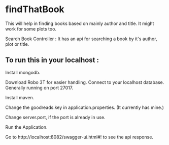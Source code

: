 # findThatBook
This will help in finding books based on mainly author and title. It might work for some plots too.

Search Book Controller : 
It has an api for searching a book by it's author, plot or title.

## To run this in your localhost : 

Install mongodb. 

Download Robo 3T for easier handling.
Connect to your localhost database.
Generally running on port 27017.

Install maven.

Change the goodreads.key in application.properties. (It currently has mine.)

Change server.port, if the port is already in use.

Run the Application.

Go to http://localhost:8082/swagger-ui.html#! to see the api response.
